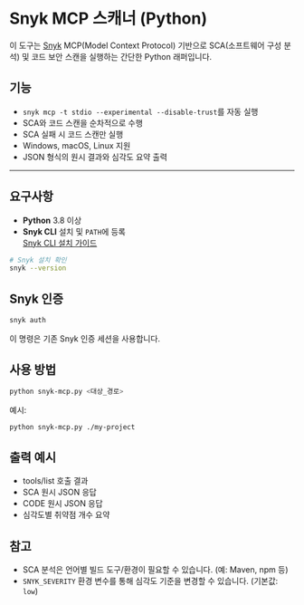 # Snyk MCP 스캐너 (Python)

이 도구는 [Snyk](https://snyk.io/) MCP(Model Context Protocol) 기반으로 SCA(소프트웨어 구성 분석) 및 코드 보안 스캔을 실행하는 간단한 Python 래퍼입니다.

## 기능
- `snyk mcp -t stdio --experimental --disable-trust`를 자동 실행
- SCA와 코드 스캔을 순차적으로 수행
- SCA 실패 시 코드 스캔만 실행
- Windows, macOS, Linux 지원
- JSON 형식의 원시 결과와 심각도 요약 출력

---

## 요구사항
- **Python** 3.8 이상
- **Snyk CLI** 설치 및 `PATH`에 등록  
  [Snyk CLI 설치 가이드](https://docs.snyk.io/snyk-cli/install-the-snyk-cli)

```bash
# Snyk 설치 확인
snyk --version
```

## Snyk 인증
```bash
snyk auth
```
이 명령은 기존 Snyk 인증 세션을 사용합니다.

## 사용 방법
```bash
python snyk-mcp.py <대상_경로>
```

예시:
```bash
python snyk-mcp.py ./my-project
```

## 출력 예시
- tools/list 호출 결과
- SCA 원시 JSON 응답
- CODE 원시 JSON 응답
- 심각도별 취약점 개수 요약

## 참고
- SCA 분석은 언어별 빌드 도구/환경이 필요할 수 있습니다. (예: Maven, npm 등)
- `SNYK_SEVERITY` 환경 변수를 통해 심각도 기준을 변경할 수 있습니다. (기본값: `low`)
